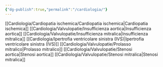 ```yaml
---
{"dg-publish":true,"permalink":"/cardiologia/"}
---
```


[[Cardiologia/Cardiopatia ischemica/Cardiopatia ischemica\|Cardiopatia ischemica]]
[[Cardiologia/Valvulopatie/Insufficienza aortica\|Insufficienza aortica]]
[[Cardiologia/Valvulopatie/Insufficienza mitralica\|Insufficienza mitralica]]
[[Cardiologia/Ipertrofia ventricolare sinistra (IVS)\|Ipertrofia ventricolare sinistra (IVS)]]
[[Cardiologia/Valvulopatie/Prolasso mitralico\|Prolasso mitralico]]
[[Cardiologia/Valvulopatie/Stenosi aortica\|Stenosi aortica]]
[[Cardiologia/Valvulopatie/Stenosi mitralica\|Stenosi mitralica]]
